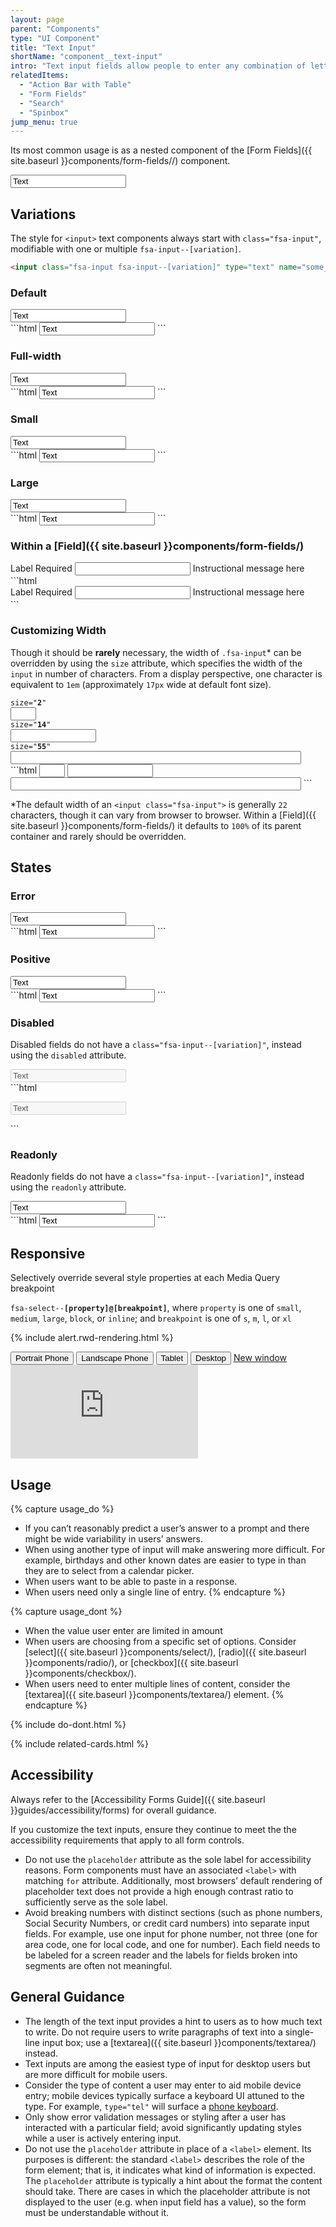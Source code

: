 ```yaml
---
layout: page
parent: "Components"
type: "UI Component"
title: "Text Input"
shortName: "component__text-input"
intro: "Text input fields allow people to enter any combination of letters, numbers, or symbols of their choosing (unless otherwise restricted)."
relatedItems:
  - "Action Bar with Table"
  - "Form Fields"
  - "Search"
  - "Spinbox"
jump_menu: true
---
```


Its most common usage is as a nested component of the [Form Fields]({{ site.baseurl }}components/form-fields//) component.

<div class="ds-preview">
  <input class="fsa-input" type="text" name="some_name2" placeholder="Placeholder" value="Text">
</div>

## Variations

The style for `<input>` text components always start with `class="fsa-input"`, modifiable with one or multiple `fsa-input--[variation]`.

```html
<input class="fsa-input fsa-input--[variation]" type="text" name="some_name" value="">
```

### Default

<div class="ds-preview">
  <input class="fsa-input" type="text" name="1iuoytytesgdf" value="Text" placeholder="Placeholder">
</div>
```html
<input class="fsa-input" type="text" name="1iuoytytesgdf" value="Text" placeholder="Placeholder">
```

### Full-width

<div class="ds-preview">
  <input class="fsa-input fsa-input--block" type="text" name="155tj" value="Text" placeholder="Placeholder">
</div>
```html
<input class="fsa-input fsa-input--block" type="text" name="155tj" value="Text" placeholder="Placeholder">
```

### Small

<div class="ds-preview">
  <input class="fsa-input fsa-input--small" type="text" name="qwerty" value="Text" placeholder="Placeholder">
</div>
```html
<input class="fsa-input fsa-input--small" type="text" name="qwerty" value="Text" placeholder="Placeholder">
```

### Large

<div class="ds-preview">
  <input class="fsa-input fsa-input--large" type="text" name="ytrewq" value="Text" placeholder="Placeholder">
</div>
```html
<input class="fsa-input fsa-input--large" type="text" name="ytrewq" value="Text" placeholder="Placeholder">
```

### Within a [Field]({{ site.baseurl }}components/form-fields/)

<div class="ds-preview">
  <div class="fsa-field">
    <label class="fsa-field__label" for="TheItem2">Label <span class="fsa-field__label-desc">Required</span></label>
    <input class="fsa-input fsa-field__item" id="TheItem2" aria-describedby="lorem-1234-help-2" aria-required="true" name="TheItem2" type="text" value="">
    <span class="fsa-field__help" id="lorem-1234-help-2">Instructional message here</span>
  </div>
</div>
```html
<div class="fsa-field">
  <label class="fsa-field__label" for="TheItem2">Label <span class="fsa-field__label-desc">Required</span></label>
  <input class="fsa-input fsa-field__item" id="TheItem2" aria-describedby="lorem-1234-help-2" aria-required="true" name="TheItem2" type="text" value="">
  <span class="fsa-field__help" id="lorem-1234-help-2">Instructional message here</span>
</div>
```

### Customizing Width

Though it should be **rarely** necessary, the width of `.fsa-input`* can be overridden by using the `size` attribute, which specifies the width of the `input` in number of characters. From a display perspective, one character is equivalent to `1em` (approximately `17px` wide at default font size).

<div class="ds-preview">
  <div class="fsa-level@l">
    <div>
      <div class="docs__code-sample"><code>size="<strong>2</strong>"</code></div>
      <input class="fsa-input" size="2" type="text" name="some_name" value="">
    </div>
    <div>
      <div class="docs__code-sample"><code>size="<strong>14</strong>"</code></div>
      <input class="fsa-input" size="14" type="text" name="some_name" value="">
    </div>
    <div>
      <div class="docs__code-sample"><code>size="<strong>55</strong>"</code></div>
      <input class="fsa-input" size="55" type="text" name="some_name" value="">
    </div>
  </div>
</div>
```html
<input class="fsa-input" size="2" type="text" name="some_name" value="">
<input class="fsa-input" size="14" type="text" name="some_name" value="">
<input class="fsa-input" size="55" type="text" name="some_name" value="">
```

*The default width of an `<input class="fsa-input">` is generally `22` characters, though it can vary from browser to browser. Within a [Field]({{ site.baseurl }}components/form-fields/) it defaults to `100%` of its parent container and rarely should be overridden.

## States

### Error

<div class="ds-preview">
  <input class="fsa-input fsa-input--error" type="text" name="7id" value="Text">
</div>
```html
<input class="fsa-input fsa-input--error" type="text" name="7id" value="Text">
```

### Positive

<div class="ds-preview">
  <input class="fsa-input fsa-input--positive" type="text" name="lorem" value="Text">
</div>
```html
<input class="fsa-input fsa-input--positive" type="text" name="lorem" value="Text">
```

### Disabled

Disabled fields do not have a `class="fsa-input--[variation]"`, instead using the `disabled` attribute.

<div class="ds-preview">
  <input class="fsa-input" disabled="disabled" type="text" name="1224hd9f" value="Text">
</div>
```html
<p><input class="fsa-input" disabled="disabled" type="text" name="1224hd9f" value="Text"></p>
```

### Readonly

Readonly fields do not have a `class="fsa-input--[variation]"`, instead using the `readonly` attribute.

<div class="ds-preview">
  <input class="fsa-input" readonly="readonly" type="text" name="4f" value="Text">
</div>
```html
<input class="fsa-input" readonly="readonly" type="text" name="4f" value="Text">
```

## Responsive

Selectively override several style properties at each Media Query breakpoint

<code>fsa-select--<strong>[property]@[breakpoint]</strong></code>, where
<code>property</code> is one of
<code>small</code>,
<code>medium</code>,
<code>large</code>,
<code>block</code>, or
<code>inline</code>; and <code>breakpoint</code> is one of
<code title="small">s</code>,
<code title="medium">m</code>,
<code title="large">l</code>, or
<code title="extra large">xl</code>

{% include alert.rwd-rendering.html %}

<div class="docs__rwd-demo-block">
  <div class="docs__rwd-embed-container">
    <span class="fsa-btn-group fsa-btn-group--small" role="group" data-component="">
      <button data-behavior="toggle-rwd-size" data-target="rwd-demo_input" data-size="phone" class="fsa-btn-group__item fsa-btn-group__item--active" aria-selected="true" type="button" title="Portrait"><span class="sr-only">Portrait</span> Phone <span class="docs__rwd-demo-icon docs__rwd-demo-icon--portrait"></span></button>
      <button data-behavior="toggle-rwd-size" data-target="rwd-demo_input" data-size="phone-big" class="fsa-btn-group__item" type="button" title="Landscape"><span class="sr-only">Landscape</span> Phone <span class="docs__rwd-demo-icon docs__rwd-demo-icon--landscape"></span></button>
      <button data-behavior="toggle-rwd-size" data-target="rwd-demo_input" data-size="tablet" class="fsa-btn-group__item" type="button">Tablet</button>
      <button data-behavior="toggle-rwd-size" data-target="rwd-demo_input" data-size="desktop" class="fsa-btn-group__item" type="button">Desktop</button>
      <a class="fsa-btn-group__item" href="http://usda-fsa.github.io/fsa-style/demo/rwd__input.html" target="_blank" title="View in its own browser window">New window</a>
    </span>
    <div class="docs__rwd-embed docs__rwd-embed--phone" id="rwd-demo_input">
      <iframe title="Responsive Demo: Input element" src="https://usda-fsa.github.io/fsa-style/demo/rwd__input.html" class="docs__rwd-iframe" allowtransparency="true" frameborder="0" scrolling="yes" allowfullscreen="true"> </iframe>
    </div>
  </div>
</div>

## Usage

{% capture usage_do %}
* If you can’t reasonably predict a user’s answer to a prompt and there might be wide variability in users’ answers.
* When using another type of input will make answering more difficult. For example, birthdays and other known dates are easier to type in than they are to select from a calendar picker.
* When users want to be able to paste in a response.
* When users need only a single line of entry.
{% endcapture %}

{% capture usage_dont %}
* When the value user enter are limited in amount
* When users are choosing from a specific set of options. Consider [select]({{ site.baseurl }}components/select/), [radio]({{ site.baseurl }}components/radio/), or [checkbox]({{ site.baseurl }}components/checkbox/).
* When users need to enter multiple lines of content, consider the [textarea]({{ site.baseurl }}components/textarea/) element.
{% endcapture %}

{% include do-dont.html %}

{% include related-cards.html %}

## Accessibility

Always refer to the [Accessibility Forms Guide]({{ site.baseurl }}guides/accessibility/forms) for overall guidance.

If you customize the text inputs, ensure they continue to meet the the accessibility requirements that apply to all form controls.

* Do not use the `placeholder` attribute as the sole label for accessibility reasons. Form components must have an associated `<label>` with matching `for` attribute. Additionally, most browsers’ default rendering of placeholder text does not provide a high enough contrast ratio to sufficiently serve as the sole label.
* Avoid breaking numbers with distinct sections (such as phone numbers, Social Security Numbers, or credit card numbers) into separate input fields. For example, use one input for phone number, not three (one for area code, one for local code, and one for number). Each field needs to be labeled for a screen reader and the labels for fields broken into segments are often not meaningful.

## General Guidance

* The length of the text input provides a hint to users as to how much text to write. Do not require users to write paragraphs of text into a single-line input box; use a [textarea]({{ site.baseurl }}components/textarea/) instead.
* Text inputs are among the easiest type of input for desktop users but are more difficult for mobile users.
* Consider the type of content a user may enter to aid mobile device entry; mobile devices typically surface a keyboard UI attuned to the type. For example, `type="tel"` will surface a [phone keyboard](http://html5doctor.com/html5-forms-input-types/#input-tel).
* Only show error validation messages or styling after a user has interacted with a particular field; avoid significantly updating styles while a user is actively entering input.
* Do not use the `placeholder` attribute in place of a `<label>` element. Its purposes is different: the standard `<label>` describes the role of the form element; that is, it indicates what kind of information is expected. The `placeholder` attribute is typically a hint about the format the content should take. There are cases in which the placeholder attribute is not displayed to the user (e.g. when input field has a value), so the form must be understandable without it.
